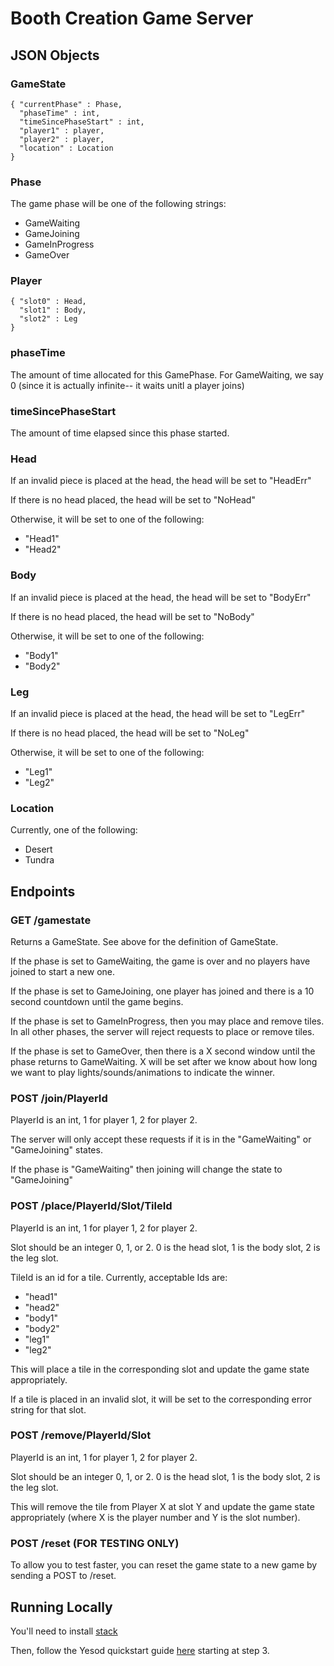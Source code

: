 # Booth Creation Game Server

## JSON Objects

### GameState 
```
{ "currentPhase" : Phase,
  "phaseTime" : int,
  "timeSincePhaseStart" : int,
  "player1" : player,
  "player2" : player,
  "location" : Location
}
```

### Phase

The game phase will be one of the following strings:

  * GameWaiting
  * GameJoining
  * GameInProgress
  * GameOver

### Player
```
{ "slot0" : Head,
  "slot1" : Body,
  "slot2" : Leg
}
```
### phaseTime

The amount of time allocated for this GamePhase. For GameWaiting, we say 0
(since it is actually infinite-- it waits unitl a player joins)

### timeSincePhaseStart

The amount of time elapsed since this phase started.

### Head

If an invalid piece is placed at the head, the head will be set to "HeadErr"

If there is no head placed, the head will be set to "NoHead"

Otherwise, it will be set to one of the following:

 * "Head1"
 * "Head2"

### Body 

If an invalid piece is placed at the head, the head will be set to "BodyErr"

If there is no head placed, the head will be set to "NoBody"

Otherwise, it will be set to one of the following:

 * "Body1"
 * "Body2"

### Leg 

If an invalid piece is placed at the head, the head will be set to "LegErr"

If there is no head placed, the head will be set to "NoLeg"

Otherwise, it will be set to one of the following:

 * "Leg1"
 * "Leg2"


### Location

Currently, one of the following:

  * Desert
  * Tundra

## Endpoints

### GET /gamestate

Returns a GameState. See above for the definition of GameState.

If the phase is set to GameWaiting, the game is over and no players have joined to start a new one.

If the phase is set to GameJoining, one player has joined and there is a 10 second
countdown until the game begins.

If the phase is set to GameInProgress, then you may place and remove tiles. In all
other phases, the server will reject requests to place or remove tiles.

If the phase is set to GameOver, then there is a X second window until the phase
returns to GameWaiting. X will be set after we know about how long we want to
play lights/sounds/animations to indicate the winner.

### POST /join/PlayerId

PlayerId is an int, 1 for player 1, 2 for player 2.

The server will only accept these requests if it is in the "GameWaiting"
or "GameJoining" states.

If the phase is "GameWaiting" then joining will change the state to "GameJoining"

### POST /place/PlayerId/Slot/TileId

PlayerId is an int, 1 for player 1, 2 for player 2.

Slot should be an integer 0, 1, or 2. 0 is the head slot, 1 is the body slot, 2 is
the leg slot.

TileId is an id for a tile. Currently, acceptable Ids are:

  * "head1"
  * "head2"
  * "body1"
  * "body2"
  * "leg1"
  * "leg2"

This will place a tile in the corresponding slot and update the game state appropriately.

If a tile is placed in an invalid slot, it will be set to the corresponding error
string for that slot.


### POST /remove/PlayerId/Slot

PlayerId is an int, 1 for player 1, 2 for player 2.

Slot should be an integer 0, 1, or 2. 0 is the head slot, 1 is the body slot, 2 is
the leg slot.

This will remove the tile from Player X at slot Y and update the game state appropriately (where X is the player number and Y is the slot number).

### POST /reset (FOR TESTING ONLY)

To allow you to test faster, you can reset the game state to a new 
game by sending a POST to /reset.

## Running Locally

You'll need to install [stack](https://docs.haskellstack.org/en/stable/README/)

Then, follow the Yesod quickstart guide [here](http://www.yesodweb.com/page/quickstart) starting at step 3.
